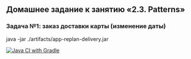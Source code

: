 ## Домашнее задание к занятию «2.3. Patterns»
### Задача №1: заказ доставки карты (изменение даты)
java -jar ./artifacts/app-replan-delivery.jar

[![Java CI with Gradle](https://github.com/AlBokov/Patterns_task_1/actions/workflows/gradle.yml/badge.svg)](https://github.com/AlBokov/Patterns_task_1/actions/workflows/gradle.yml)